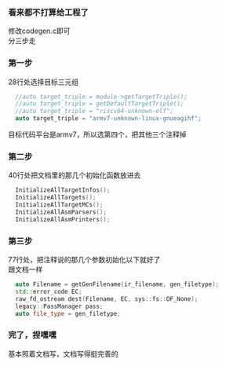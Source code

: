 ### 看来都不打算给工程了
修改codegen.c即可   
分三步走   
### 第一步
28行处选择目标三元组
```cpp
  //auto target_triple = module->getTargetTriple();
  //auto target_triple = getDefaultTargetTriple();
  //auto target_triple = "riscv64-unknown-elf";
  auto target_triple = "armv7-unknown-linux-gnueagihf";
```
目标代码平台是armv7，所以选第四个，把其他三个注释掉    
### 第二步
40行处把文档里的那几个初始化函数放进去
```cpp
  InitializeAllTargetInfos();
  InitializeAllTargets();
  InitializeAllTargetMCs();
  InitializeAllAsmParsers();
  InitializeAllAsmPrinters();
```
### 第三步
77行处，把注释说的那几个参数初始化以下就好了   
跟文档一样   
```cpp
  auto Filename = getGenFilename(ir_filename, gen_filetype);
  std::error_code EC;
  raw_fd_ostream dest(Filename, EC, sys::fs::OF_None);
  legacy::PassManager pass;
  auto file_type = gen_filetype;
```

### 完了，捏嘿嘿
基本照着文档写，文档写得挺完善的
